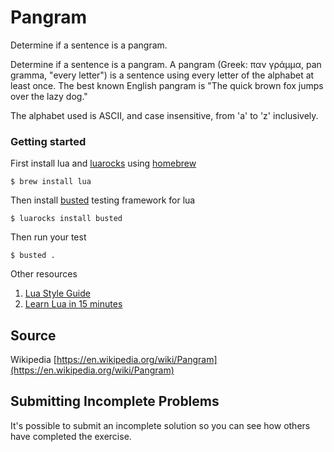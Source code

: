 # Pangram

Determine if a sentence is a pangram.

Determine if a sentence is a pangram. A pangram (Greek: παν γράμμα, pan gramma,
"every letter") is a sentence using every letter of the alphabet at least once.
The best known English pangram is "The quick brown fox jumps over the lazy dog."

The alphabet used is ASCII, and case insensitive, from 'a' to 'z'
inclusively.

### Getting started
First install lua and [luarocks][2] using [homebrew][1]

    $ brew install lua

Then install [busted][3] testing framework for lua

    $ luarocks install busted

Then run your test

    $ busted .

Other resources

  1. [Lua Style Guide][4]
  2. [Learn Lua in 15 minutes][5]

[1]: http://brew.sh/
[2]: http://luarocks.org/
[3]: http://olivinelabs.com/busted/
[4]: https://github.com/Olivine-Labs/lua-style-guide
[5]: http://tylerneylon.com/a/learn-lua/

## Source

Wikipedia [https://en.wikipedia.org/wiki/Pangram](https://en.wikipedia.org/wiki/Pangram)

## Submitting Incomplete Problems
It's possible to submit an incomplete solution so you can see how others have completed the exercise.

